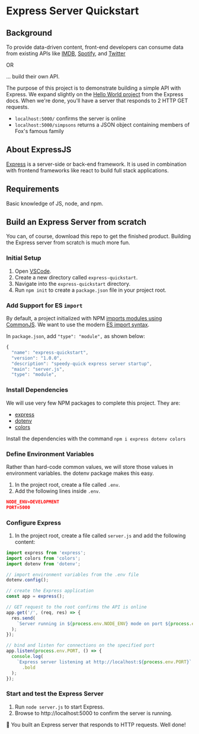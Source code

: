 # Express Server Quickstart

## Background

To provide data-driven content, front-end developers can consume data from existing APIs like [IMDB](https://developer.imdb.com), [Spotify](https://developer.spotify.com/documentation/web-api), and [Twitter](https://developer.twitter.com/en/docs/twitter-api)

OR

... build their own API.

The purpose of this project is to demonstrate building a simple API with Express. We expand slightly on the [Hello World project](https://expressjs.com/en/starter/hello-world.html) from the Express docs. When we're done, you'll have a server that responds to 2 HTTP GET requests.

- `localhost:5000/` confirms the server is online
- `localhost:5000/simpsons` returns a JSON object containing members of Fox's famous family

## About ExpressJS

[Express](https://expressjs.com/) is a server-side or back-end framework. It is used in combination with frontend frameworks like react to build full stack applications.

## Requirements

Basic knowledge of JS, node, and npm.

## Build an Express Server from scratch

You can, of course, download this repo to get the finished product. Building the Express server from scratch is much more fun.

### Initial Setup

1. Open [VSCode](https://code.visualstudio.com).
1. Create a new directory called `express-quickstart`.
1. Navigate into the `express-quickstart` directory.
1. Run `npm init` to create a `package.json` file in your project root.

### Add Support for ES `import`

By default, a project initialized with NPM [imports modules using CommonJS](https://nodejs.org/api/modules.html#modules_modules_commonjs_modules). We want to use the modern [ES import syntax](https://developer.mozilla.org/en-US/docs/Web/JavaScript/Reference/Statements/import).

In `package.json`, add `"type": "module",` as shown below:

```javascript
{
  "name": "express-quickstart",
  "version": "1.0.0",
  "description": "speedy-quick express server startup",
  "main": "server.js",
  "type": "module",
```

### Install Dependencies

We will use very few NPM packages to complete this project. They are:

- [express](https://www.npmjs.com/package/express)
- [dotenv](https://www.npmjs.com/package/dotenv)
- [colors](https://www.npmjs.com/package/colors)

Install the dependencies with the command `npm i express dotenv colors`

### Define Environment Variables

Rather than hard-code common values, we will store those values in environment variables. the dotenv package makes this easy.

1. In the project root, create a file called `.env`.
1. Add the following lines inside `.env`.

```json
NODE_ENV=DEVELOPMENT
PORT=5000
```

### Configure Express

1. In the project root, create a file called `server.js` and add the following content:

```javascript
import express from 'express';
import colors from 'colors';
import dotenv from 'dotenv';

// import environment variables from the .env file
dotenv.config();

// create the Express application
const app = express();

// GET request to the root confirms the API is online
app.get('/', (req, res) => {
  res.send(
    `Server running in ${process.env.NODE_ENV} mode on port ${process.env.PORT}`
  );
});

// bind and listen for connections on the specified port
app.listen(process.env.PORT, () => {
  console.log(
    `Express server listening at http://localhost:${process.env.PORT}`.yellow
      .bold
  );
});
```

### Start and test the Express Server

1. Run `node server.js` to start Express.
1. Browse to http://localhost:5000 to confirm the server is running.

:muscle: You built an Express server that responds to HTTP requests. Well done!
